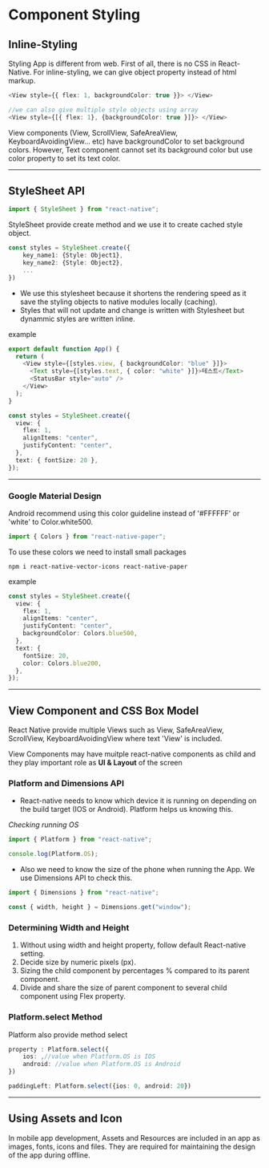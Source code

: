 # Component Styling

## Inline-Styling

Styling App is different from web. First of all, there is no CSS in React-Native.
For inline-styling, we can give object property instead of html markup.

```typescript
<View style={{ flex: 1, backgroundColor: true }}> </View>

//we can also give multiple style objects using array
<View style={[{ flex: 1}, {backgroundColor: true }]}> </View>
```

View components (View, ScrollView, SafeAreaView, KeyboardAvoidingView... etc) have backgroundColor to set background colors. However, Text component cannot set its background color but use color property to set its text color.

---

## StyleSheet API

```typescript
import { StyleSheet } from "react-native";
```

StyleSheet provide create method and we use it to create cached style object.

```typescript
const styles = StyleSheet.create({
    key_name1: {Style: Object1},
    key_name2: {Style: Object2},
    ...
})
```

- We use this stylesheet because it shortens the rendering speed as it save the styling objects to native modules locally (caching).
- Styles that will not update and change is written with Stylesheet but dynammic styles are written inline.

example

```typescript
export default function App() {
  return (
    <View style={[styles.view, { backgroundColor: "blue" }]}>
      <Text style={[styles.text, { color: "white" }]}>테스트</Text>
      <StatusBar style="auto" />
    </View>
  );
}

const styles = StyleSheet.create({
  view: {
    flex: 1,
    alignItems: "center",
    justifyContent: "center",
  },
  text: { fontSize: 20 },
});
```

---

### Google Material Design

Android recommend using this color guideline instead of '#FFFFFF' or 'white' to Color.white500.

```typescript
import { Colors } from "react-native-paper";
```

To use these colors we need to install small packages

```
npm i react-native-vector-icons react-native-paper
```

example

```typescript
const styles = StyleSheet.create({
  view: {
    flex: 1,
    alignItems: "center",
    justifyContent: "center",
    backgroundColor: Colors.blue500,
  },
  text: {
    fontSize: 20,
    color: Colors.blue200,
  },
});
```

---

## View Component and CSS Box Model

React Native provide multiple Views such as View, SafeAreaView, ScrollView, KeyboardAvoidingView where text 'View' is included.

View Components may have muitple react-native components as child and they play important role as **UI & Layout** of the screen

### Platform and Dimensions API

- React-native needs to know which device it is running on depending on the build target (IOS or Android). Platform helps us knowing this.

_Checking running OS_

```typescript
import { Platform } from "react-native";

console.log(Platform.OS);
```

- Also we need to know the size of the phone when running the App. We use Dimensions API to check this.

```typescript
import { Dimensions } from "react-native";

const { width, height } = Dimensions.get("window");
```

### Determining Width and Height

1. Without using width and height property, follow default React-native setting.
2. Decide size by numeric pixels (px).
3. Sizing the child component by percentages % compared to its parent component.
4. Divide and share the size of parent component to several child component using Flex property.

### Platform.select Method

Platform also provide method select

```typescript
property : Platform.select({
    ios: ,//value when Platform.OS is IOS
    android: //value when Platform.OS is Android
})

paddingLeft: Platform.select({ios: 0, android: 20})

```

---

## Using Assets and Icon

In mobile app development, Assets and Resources are included in an app as images, fonts, icons and files. They are required for maintaining the design of the app during offline.
